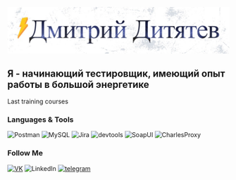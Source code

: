 ![Header](https://github.com/Test-Dmitry/Test-Dmitry/blob/main/assets/-07-04-2025.jpg)

## Я - начинающий тестировщик, имеющий опыт работы в большой энергетике 

Last training courses

### Languages & Tools
![Postman](https://shields.fly.dev/badge/-Postman-CCFF66?style=for-the-badge&logo=postman)
![MySQL](https://shields.fly.dev/badge/-MYSQL-66FFFF?style=for-the-badge&logo=mysql)
![Jira](https://shields.fly.dev/badge/-Jira-003399?style=for-the-badge&logo=jira)
![devtools](https://shields.fly.dev/badge/-Devtools-123412?style=for-the-badge&logo=GoogleChrome)
![SoapUI](https://shields.fly.dev/badge/-SOAPUI-FFFF66?style=for-the-badge&logo=)
![CharlesProxy](https://shields.fly.dev/badge/-CharlesProxy-CCFF66?style=for-the-badge&logo=proxy)

### Follow Me
[![VK](https://shields.fly.dev/badge/-VK-090909?style=for-the-badge&logo=VK)](https://vk.com/id71696038)
![LinkedIn](https://shields.fly.dev/badge/-LinkedIN-090909?style=for-the-badge&logo=LinkedIN)
[![telegram](https://shields.fly.dev/badge/-Tg-090909?style=for-the-badge&logo=telegram)](@Fisher060996)